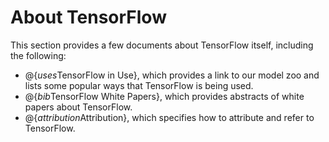 # About TensorFlow

This section provides a few documents about TensorFlow itself,
including the following:

  * @{$uses$TensorFlow in Use}, which provides a link to our model zoo and
    lists some popular ways that TensorFlow is being used.
  * @{$bib$TensorFlow White Papers}, which provides abstracts of white papers
    about TensorFlow.
  * @{$attribution$Attribution}, which specifies how to attribute and refer
    to TensorFlow.
